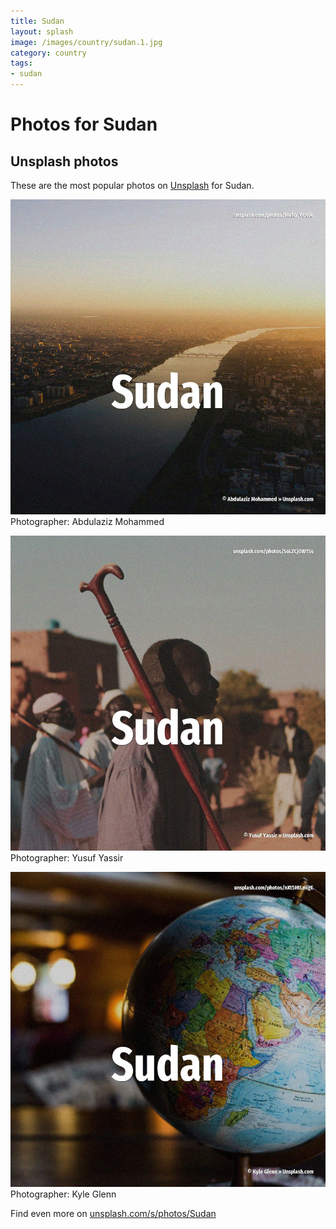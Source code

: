 ```yaml
---
title: Sudan
layout: splash
image: /images/country/sudan.1.jpg
category: country
tags:
- sudan
---
```

# Photos for Sudan
 
## Unsplash photos
These are the most popular photos on [Unsplash](https://unsplash.com) for Sudan.
 
![Sudan](/images/country/sudan.1.jpg)
Photographer:  Abdulaziz Mohammed
 
![Sudan](/images/country/sudan.2.jpg)
Photographer:  Yusuf Yassir
 
![Sudan](/images/country/sudan.3.jpg)
Photographer:  Kyle Glenn
 
Find even more on [unsplash.com/s/photos/Sudan](https://unsplash.com/s/photos/Sudan)
 
